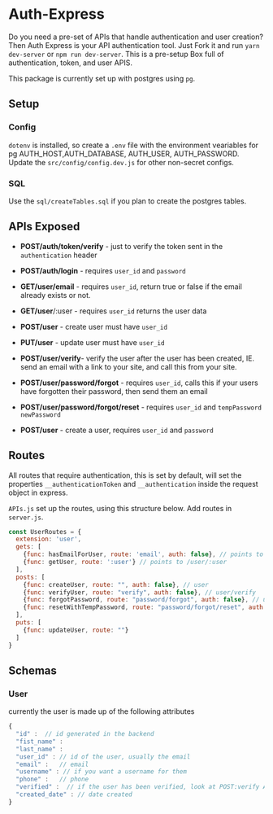 # Auth-Express

Do you need a pre-set of APIs that handle authentication and user creation? Then Auth Express is your API authentication tool. Just Fork it and run `yarn dev-server` or `npm run dev-server`. This is a pre-setup Box full of authentication, token, and user APIS.

This package is currently set up with postgres using `pg`.

## Setup

### Config
`dotenv` is installed, so create a `.env` file with the environment veariables for pg AUTH_HOST,AUTH_DATABASE, AUTH_USER, AUTH_PASSWORD. Update the `src/config/config.dev.js` for other non-secret configs.

### SQL
Use the `sql/createTables.sql` if you plan to create the postgres tables.

## APIs Exposed

- **POST/auth/token/verify** - just to verify the token sent in the `authentication` header

- **POST/auth/login** - requires `user_id` and `password`
- **GET/user/email** - requires `user_id`, return true or false if the email  already exists or not.
- **GET/user**/:user - requires `user_id` returns the user data
- **POST/user** - create user must have `user_id`
- **PUT/user** - update user must have `user_id`
- **POST/user/verify**- verify the user after the user has been created, IE.  send an email with a link to your site, and call this from your site.
- **POST/user/password/forgot** - requires `user_id`, calls this if your users have forgotten their password, then send them an email
- **POST/user/password/forgot/reset** - requires `user_id` and `tempPassword` `newPassword`
- **POST/user** - create a user, requires `user_id` and `password`

## Routes
All routes that require authentication, this is set by default, will set the properties `__authenticationToken` and `__authentication` inside the request object in express.

`APIs.js` set up the routes, using this structure below.  Add routes in `server.js`.

```javascript
const UserRoutes = {
  extension: 'user',
  gets: [
    {func: hasEmailForUser, route: 'email', auth: false}, // points to /user/email
    {func: getUser, route: ':user'} // points to /user/:user
  ],
  posts: [
    {func: createUser, route: "", auth: false}, // user
    {func: verifyUser, route: "verify", auth: false}, // user/verify
    {func: forgotPassword, route: "password/forgot", auth: false}, // user/password/forgot
    {func: resetWithTempPassword, route: "password/forgot/reset", auth: false} // user/password/forgot/reset
  ],
  puts: [
    {func: updateUser, route: ""}
  ]
}
```

## Schemas

### User
currently the user is made up of the following attributes
```javascript
{
  "id" :  // id generated in the backend
  "fist_name" :
  "last_name" :
  "user_id" : // id of the user, usually the email
  "email" :   // email
  "username" : // if you want a username for them
  "phone" :   // phone
  "verified" :  // if the user has been verified, look at POST:verify API
  "created_date" : // date created
}
```
